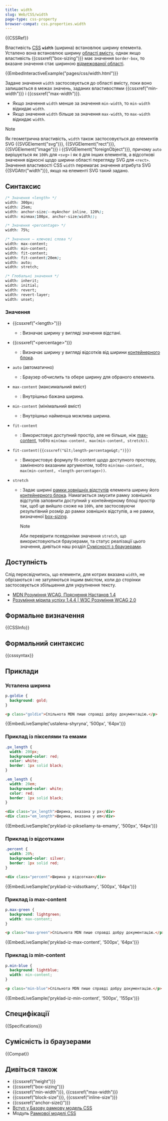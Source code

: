 ```yaml
---
title: width
slug: Web/CSS/width
page-type: css-property
browser-compat: css.properties.width
---
```


{{CSSRef}}

Властивість [CSS](/uk/docs/Web/CSS) **`width`** (ширина) встановлює ширину елемента. Усталено вона встановлює ширину [області вмісту](/uk/docs/Web/CSS/CSS_box_model/Introduction_to_the_CSS_box_model#oblast-vmistu), однак якщо властивість {{cssxref("box-sizing")}} має значення `border-box`, то вказане значення стає шириною [відмежованої області](/uk/docs/Web/CSS/CSS_box_model/Introduction_to_the_CSS_box_model#vidmezhovana-oblast).

{{EmbedInteractiveExample("pages/css/width.html")}}

Задане значення `width` застосовується до області вмісту, поки воно залишається в межах значень, заданих властивостями {{cssxref("min-width")}} і {{cssxref("max-width")}}.

- Якщо значення `width` менше за значення `min-width`, то `min-width` відкидає `width`.
- Якщо значення `width` більше за значення `max-width`, то `max-width` відкидає `width`.

> [!NOTE]
> Як геометрична властивість, `width` також застосовується до елементів SVG {{SVGElement("svg")}}, {{SVGElement("rect")}}, {{SVGElement("image")}} і {{SVGElement("foreignObject")}}, причому `auto` вирішується як `100%` для `<svg>` і як `0` для інших елементів, а відсоткові значення відносні щодо ширини області перегляду SVG для `<rect>`. Значення властивості CSS `width` перемагає значення атрибута SVG {{SVGAttr("width")}}, якщо на елементі SVG такий задано.

## Синтаксис

```css
/* Значення <length> */
width: 300px;
width: 25em;
width: anchor-size(--myAnchor inline, 120%);
width: minmax(100px, anchor-size(width));

/* Значення <percentage> */
width: 75%;

/* Значення – ключові слова */
width: max-content;
width: min-content;
width: fit-content;
width: fit-content(20em);
width: auto;
width: stretch;

/* Глобальні значення */
width: inherit;
width: initial;
width: revert;
width: revert-layer;
width: unset;
```

### Значення

- {{cssxref("&lt;length&gt;")}}
  - : Визначає ширину у вигляді значення відстані.
- {{cssxref("&lt;percentage&gt;")}}
  - : Визначає ширину у вигляді відсотків від ширини [контейнерного блока](/uk/docs/Web/CSS/Containing_block).
- `auto` (автоматично)
  - : Браузер обчислить та обере ширину для обраного елемента.
- `max-content` (максимальний вміст)
  - : Внутрішньо бажана ширина.
- `min-content` (мінімальний вміст)
  - : Внутрішньо найменша можлива ширина.
- `fit-content`
  - : Використовує доступний простір, але не більше, ніж [max-content](/uk/docs/Web/CSS/max-content), тобто `min(max-content, max(min-content, stretch))`.
- `fit-content({{cssxref("&lt;length-percentage&gt;")}})`
  - : Використовує формулу fit-content щодо доступного простору, заміненого вказаним аргументом, тобто `min(max-content, max(min-content, <length-percentage>))`.
- `stretch`

  - : Задає ширині [рамки зовнішніх відступів](/uk/docs/Learn/CSS/Building_blocks/The_box_model#chastyny-ramky) елемента ширину його [контейнерного блока](/uk/docs/Web/CSS/Containing_block#vybir-konteinernoho-bloka). Намагається змусити рамку зовнішніх відступів заповнити доступний у контейнерному блоці простір так, щоб це вийшло схоже на `100%`, але застосовуючи результівний розмір до рамки зовнішніх відступів, а не рамки, визначеної [box-sizing](/uk/docs/Web/CSS/box-sizing).

    > [!NOTE]
    > Аби перевірити псевдоніми значення `stretch`, що використовуються браузерами, та статус реалізації цього значення, дивіться наш розділ [Сумісності з браузерами](#sumisnist-iz-brauzeramy).

## Доступність

Слід пересвідчитись, що елементи, для котрих вказана `width`, не обрізаються і не затуляються іншим вмістом, коли до сторінки застосовується збільшення для укрупнення тексту.

- [MDN Розуміння WCAG, Пояснення Настанов 1.4](/uk/docs/Web/Accessibility/Understanding_WCAG/Perceivable#nastanovy-1.4-polehshennia-perehliadu-ta-proslukhovuvannia-dlia-korystuvachiv-vkliuchno-iz-viddilenniam-perednioho-planu-vid-tla)
- [Розуміння мірила успіху 1.4.4 | W3C Розуміння WCAG 2.0](https://www.w3.org/TR/UNDERSTANDING-WCAG20/visual-audio-contrast-scale.html)

## Формальне визначення

{{CSSInfo}}

## Формальний синтаксис

{{csssyntax}}

## Приклади

### Усталена ширина

```css
p.goldie {
  background: gold;
}
```

```html
<p class="goldie">Спільнота MDN пише справді добру документацію.</p>
```

{{EmbedLiveSample('ustalena-shyryna', '500px', '64px')}}

### Приклад із пікселями та емами

```css
.px_length {
  width: 200px;
  background-color: red;
  color: white;
  border: 1px solid black;
}

.em_length {
  width: 20em;
  background-color: white;
  color: red;
  border: 1px solid black;
}
```

```html
<div class="px_length">Ширина, вказана у px</div>
<div class="em_length">Ширина, вказана у em</div>
```

{{EmbedLiveSample('pryklad-iz-pikseliamy-ta-emamy', '500px', '64px')}}

### Приклад із відсотками

```css
.percent {
  width: 20%;
  background-color: silver;
  border: 1px solid red;
}
```

```html
<div class="percent">Ширина у відсотках</div>
```

{{EmbedLiveSample('pryklad-iz-vidsotkamy', '500px', '64px')}}

### Приклад із max-content

```css
p.max-green {
  background: lightgreen;
  width: max-content;
}
```

```html
<p class="max-green">Спільнота MDN пише справді добру документацію.</p>
```

{{EmbedLiveSample('pryklad-iz-max-content', '500px', '64px')}}

### Приклад із min-content

```css
p.min-blue {
  background: lightblue;
  width: min-content;
}
```

```html
<p class="min-blue">Спільнота MDN пише справді добру документацію.</p>
```

{{EmbedLiveSample('pryklad-iz-min-content', '500px', '155px')}}

## Специфікації

{{Specifications}}

## Сумісність із браузерами

{{Compat}}

## Дивіться також

- {{cssxref("height")}}
- {{cssxref("box-sizing")}}
- {{cssxref("min-width")}}, {{cssxref("max-width")}}
- {{cssxref("block-size")}}, {{cssxref("inline-size")}}
- {{cssxref("anchor-size()")}}
- [Вступ у Базову рамкову модель CSS](/uk/docs/Web/CSS/CSS_box_model/Introduction_to_the_CSS_box_model)
- Модуль [Рамкової моделі CSS](/uk/docs/Web/CSS/CSS_box_model)
